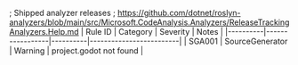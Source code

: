 ; Shipped analyzer releases
; https://github.com/dotnet/roslyn-analyzers/blob/main/src/Microsoft.CodeAnalysis.Analyzers/ReleaseTrackingAnalyzers.Help.md
| Rule ID  | Category        | Severity | Notes                   |
|----------|-----------------|----------|-------------------------|
| SGA001   | SourceGenerator | Warning  | project.godot not found |

